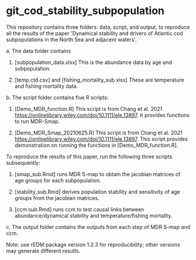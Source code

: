 # git_cod_stability_subpopulation

This repository contains three folders: data, script, and output, to reproduce all the results of the paper 'Dynamical stability and drivers of Atlantic cod subpopulations in the North Sea and adjacent waters'. 

a. The data folder contains 

1. [subpopulation_data.xlsx] This is the abundance data by age and subpopulation.

2. [temp.ctd.csv] and [fishing_mortality_sub.xlsx] These are temperature and fishing mortality data.


b. The script folder contains five R scripts:

1. [Demo_MDR_function.R] 
This script is from Chang et al. 2021 https://onlinelibrary.wiley.com/doi/10.1111/ele.13897. It provides functions to run MDR-Smap.

2. [Demo_MDR_Smap_20210625.R] 
This script is from Chang et al. 2021 https://onlinelibrary.wiley.com/doi/10.1111/ele.13897. This script provides demonstration on running the functions in [Demo_MDR_function.R]. 
  
To reproduce the results of this paper, run the following three scripts subsequently: 


1. [smap_sub.Rmd] runs MDR S-map to obtain the jacobian matrices of age groups for each subpopulation.

2. [stability_sub.Rmd] derives population stability and sensitivity of age groups from the jacobian matrices.

3. [ccm.sub.Rmd] runs ccm to test causal links between abundance/dynamical stability and temperature/fishing mortality.


c. The output folder contains the outputs from each step of MDR S-map and ccm.


Note: use rEDM package version 1.2.3 for reproducibility; other versions may generate different results.


